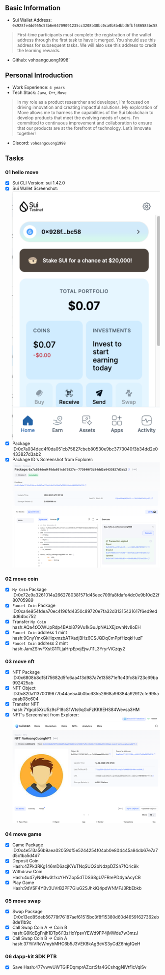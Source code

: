 ## Basic Information
- Sui Wallet Address: `0x928fe4dd955c53b6e64709091235cc3208b30bc0ca0b8b4bbd6fbf486583bc58`
> First-time participants must complete the registration of the wallet address through the first task to have it merged. You should use this address for subsequent tasks. We will also use this address to credit the learning rewards.
- Github: vohoangcuong1998`

## Personal Introduction
- Work Experience: `4 years`
- Tech Stack: `Java`, `C++`, `Move`
> In my role as a product researcher and developer, I’m focused on driving innovation and creating impactful solutions. My exploration of Move allows me to harness the capabilities of the Sui blockchain to develop products that meet the evolving needs of users. I’m committed to continuous improvement and collaboration to ensure that our products are at the forefront of technology. Let’s innovate together!
- Discord: `vohoangcuong1998`

## Tasks

### 01 hello move
- [x] Sui CLI Version: sui 1.42.0
- [x] Sui Wallet Screenshot: ![](images/sui_wallet.png)
- [x] Package ID:0x7a034ded4f0da051cb75827cbeb80530e9bc3773040f3b34dd2e0433827d3ab2
- [x] Package ID's Screenshot from Explorer: ![](images/packageid.png)

### 02 move coin
- [x] `My Coin` Package ID:0x72e9a3261014a2662780381571d45eec709fa8fdafe4dc0e9b10d22f80705989
- [x] `Faucet Coin` Package ID:0xa4e954fdea70ec4196fd4350c89720e7fa32d31315431617f6ed9ed4d64bc752
- [x] Transfer `My Coin` hash:AQa4tXXWUpRdp4BAbi879Vu1kGuJpNALXEjzwhNv8oEH
- [x] `Faucet Coin` address 1 mint hash:9CnyYmxGkHqxmzbATXadjBHz6CSJQDqCmPpfHzqkHuzF
- [x] `Faucet Coin` address 2 mint hash:JamZShvFXstG1TLjaHrpEpojEjwJ11L3YryrViCzqy2

### 03 move nft
- [x] NFT Package ID:0x6808b8df5f75682d5fc6aa413d987a7e135871effc43fc8b723c69ba992425ab
- [x] NFT Object ID:0x820a11370019677b44ae5a4b0bc63552668a96384a92912cfe995aeaab08c604
- [x] Transfer NFT hash:7Ygqd5XrU5z9sF18cS1Wts6qGxFzKK8EHS84Wevsa3HM
- [x] NFT's Screenshot from Explorer: ![](images/nft.png)

### 04 move game
- [x] Game Package ID:0x4e513a56b9aea02059df5e5244254f04ab0e804445a94db67e7a7d5c1ba5d4d7
- [x] Deposit Coin Hash:4ZPk3RKg146mD6acjKYuTNqSUQ2bNdzpDZSh7fQric9k
- [x] Withdraw Coin Hash:4u47yNdHw3t1xcYHYZop5dTDSS8gU7FRrePD4yaAcyCB
- [x] Play Game Hash:9dVSF4YBv3UVrB2PF7GiuG2SJhkiQ4pdWNMFJ3RbEbkb

### 05 move swap
- [x] Swap Package ID:0x13ed85deb56778f76187aef61515bc3f8f15380d60d46591627362eb8de11b9c
- [x] Call Swap Coin A -> Coin B hash:G9KdEgFnjh1DTp6i13zHxYpsvYEWd9FP4jMWde7w3mzJ
- [x] Call Swap Coin B -> Coin A hash:37YiiVReWmybMHC6b5J3VEK8kAgBeVS3yCdZ6higfQeH

### 06 dapp-kit SDK PTB
- [x] Save Hash:477vwwUWTGiPDqmprAZcstSfa4GCshqgNiVtf1cVqiSv
